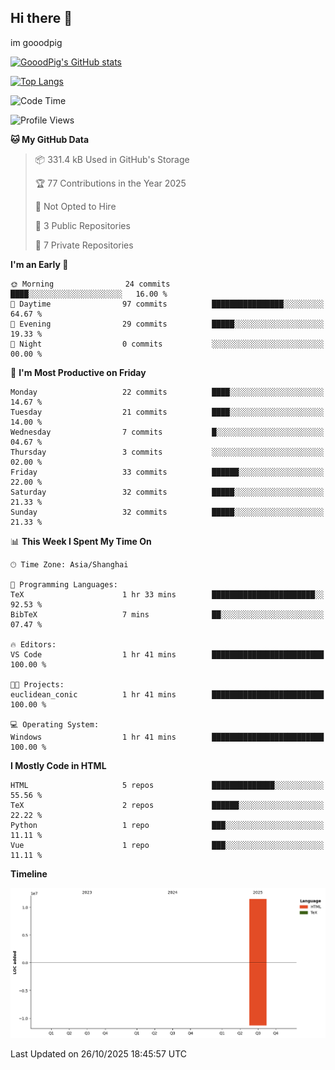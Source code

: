 ## Hi there 👋
im gooodpig

[![GooodPig's GitHub stats](https://github-readme-stats.vercel.app/api?username=gooodpig&count_private=true&show_icons=true)](https://github.com/anuraghazra/github-readme-stats)

[![Top Langs](https://github-readme-stats.vercel.app/api/top-langs/?username=gooodpig&layout=compact)](https://github.com/anuraghazra/github-readme-stats)

<!--START_SECTION:waka-->
![Code Time](http://img.shields.io/badge/Code%20Time-46%20hrs%2053%20mins-blue)

![Profile Views](http://img.shields.io/badge/Profile%20Views-0-blue)

**🐱 My GitHub Data** 

> 📦 331.4 kB Used in GitHub's Storage 
 > 
> 🏆 77 Contributions in the Year 2025
 > 
> 🚫 Not Opted to Hire
 > 
> 📜 3 Public Repositories 
 > 
> 🔑 7 Private Repositories 
 > 
**I'm an Early 🐤** 

```text
🌞 Morning                24 commits          ████░░░░░░░░░░░░░░░░░░░░░   16.00 % 
🌆 Daytime                97 commits          ████████████████░░░░░░░░░   64.67 % 
🌃 Evening                29 commits          █████░░░░░░░░░░░░░░░░░░░░   19.33 % 
🌙 Night                  0 commits           ░░░░░░░░░░░░░░░░░░░░░░░░░   00.00 % 
```
📅 **I'm Most Productive on Friday** 

```text
Monday                   22 commits          ████░░░░░░░░░░░░░░░░░░░░░   14.67 % 
Tuesday                  21 commits          ████░░░░░░░░░░░░░░░░░░░░░   14.00 % 
Wednesday                7 commits           █░░░░░░░░░░░░░░░░░░░░░░░░   04.67 % 
Thursday                 3 commits           ░░░░░░░░░░░░░░░░░░░░░░░░░   02.00 % 
Friday                   33 commits          ██████░░░░░░░░░░░░░░░░░░░   22.00 % 
Saturday                 32 commits          █████░░░░░░░░░░░░░░░░░░░░   21.33 % 
Sunday                   32 commits          █████░░░░░░░░░░░░░░░░░░░░   21.33 % 
```


📊 **This Week I Spent My Time On** 

```text
🕑︎ Time Zone: Asia/Shanghai

💬 Programming Languages: 
TeX                      1 hr 33 mins        ███████████████████████░░   92.53 % 
BibTeX                   7 mins              ██░░░░░░░░░░░░░░░░░░░░░░░   07.47 % 

🔥 Editors: 
VS Code                  1 hr 41 mins        █████████████████████████   100.00 % 

🐱‍💻 Projects: 
euclidean_conic          1 hr 41 mins        █████████████████████████   100.00 % 

💻 Operating System: 
Windows                  1 hr 41 mins        █████████████████████████   100.00 % 
```

**I Mostly Code in HTML** 

```text
HTML                     5 repos             ██████████████░░░░░░░░░░░   55.56 % 
TeX                      2 repos             ██████░░░░░░░░░░░░░░░░░░░   22.22 % 
Python                   1 repo              ███░░░░░░░░░░░░░░░░░░░░░░   11.11 % 
Vue                      1 repo              ███░░░░░░░░░░░░░░░░░░░░░░   11.11 % 
```



**Timeline**

![Lines of Code chart](https://raw.githubusercontent.com/gooodpig/gooodpig/main/assets/bar_graph.png)


 Last Updated on 26/10/2025 18:45:57 UTC
<!--END_SECTION:waka-->


<!--
**gooodpig/gooodpig** is a ✨ _special_ ✨ repository because its `README.md` (this file) appears on your GitHub profile.

Here are some ideas to get you started:

- 🔭 I’m currently working on ...
- 🌱 I’m currently learning ...
- 👯 I’m looking to collaborate on ...
- 🤔 I’m looking for help with ...
- 💬 Ask me about ...
- 📫 How to reach me: ...
- 😄 Pronouns: ...
- ⚡ Fun fact: ...
-->
